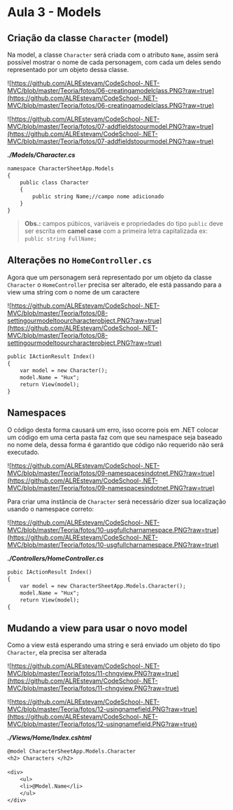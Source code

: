 # Aula 3 - Models

## Criação da classe `Character` (model)

Na model, a classe `Character` será criada com o atributo `Name`, assim será possível mostrar o nome de cada personagem, com cada um deles sendo representado por um objeto dessa classe.

![https://github.com/ALREstevam/CodeSchool-.NET-MVC/blob/master/Teoria/fotos/06-creatingamodelclass.PNG?raw=true](https://github.com/ALREstevam/CodeSchool-.NET-MVC/blob/master/Teoria/fotos/06-creatingamodelclass.PNG?raw=true)

![https://github.com/ALREstevam/CodeSchool-.NET-MVC/blob/master/Teoria/fotos/07-addfieldstoourmodel.PNG?raw=true](https://github.com/ALREstevam/CodeSchool-.NET-MVC/blob/master/Teoria/fotos/07-addfieldstoourmodel.PNG?raw=true)


***./Models/Character.cs***

	namespace CharacterSheetApp.Models
	{
		public class Character
		{
			public string Name;//campo nome adicionado
		}
	}

> **Obs.:** campos púbicos, variáveis e propriedades do tipo `public` deve ser escrita em **camel case** com a primeira letra capitalizada ex: `public string FullName;` 

## Alterações no `HomeController.cs`
Agora que um personagem será representado por um objeto da classe `Character` o `HomeController` precisa ser alterado, ele está passando para a view uma string com o nome de um caractere

![https://github.com/ALREstevam/CodeSchool-.NET-MVC/blob/master/Teoria/fotos/08-settingourmodeltoourcharacterobject.PNG?raw=true](https://github.com/ALREstevam/CodeSchool-.NET-MVC/blob/master/Teoria/fotos/08-settingourmodeltoourcharacterobject.PNG?raw=true)


	public IActionResult Index()
	{
		var model = new Character();
		model.Name = "Hux";
		return View(model);
	}

## Namespaces
O código desta forma causará um erro, isso ocorre pois em .NET colocar um código em uma certa pasta faz com que seu namespace seja baseado no nome dela, dessa forma é garantido que código não requerido não será executado.



![https://github.com/ALREstevam/CodeSchool-.NET-MVC/blob/master/Teoria/fotos/09-namespacesindotnet.PNG?raw=true](https://github.com/ALREstevam/CodeSchool-.NET-MVC/blob/master/Teoria/fotos/09-namespacesindotnet.PNG?raw=true)

Para criar uma instância de `Character` será necessário dizer sua localização usando o namespace correto:

![https://github.com/ALREstevam/CodeSchool-.NET-MVC/blob/master/Teoria/fotos/10-usgfullcharnamespace.PNG?raw=true](https://github.com/ALREstevam/CodeSchool-.NET-MVC/blob/master/Teoria/fotos/10-usgfullcharnamespace.PNG?raw=true)

***./Controllers/HomeController.cs***

	pubic IActionResult Index()
	{
		var model = new CharacterSheetApp.Models.Character();
		model.Name = "Hux";
		return View(model);
	{

## Mudando a view para usar o novo model

Como a view está esperando uma string e será enviado um objeto do tipo `Character`, ela precisa ser alterada

![https://github.com/ALREstevam/CodeSchool-.NET-MVC/blob/master/Teoria/fotos/11-chngview.PNG?raw=true](https://github.com/ALREstevam/CodeSchool-.NET-MVC/blob/master/Teoria/fotos/11-chngview.PNG?raw=true)

![https://github.com/ALREstevam/CodeSchool-.NET-MVC/blob/master/Teoria/fotos/12-usingnamefield.PNG?raw=true](https://github.com/ALREstevam/CodeSchool-.NET-MVC/blob/master/Teoria/fotos/12-usingnamefield.PNG?raw=true)


***./Views/Home/Index.cshtml***

	@model CharacterSheetApp.Models.Character
	<h2> Characters </h2>

	<div>
		<ul>
		<li>@Model.Name</li>
		</ul>
	</div>
